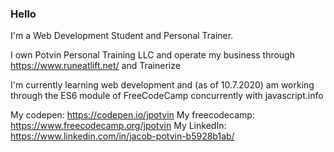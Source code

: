 ### Hello

I'm a Web Development Student and Personal Trainer. 

I own Potvin Personal Training LLC and operate my business through https://www.runeatlift.net/ and Trainerize

I'm currently learning web development and (as of 10.7.2020) am working through the ES6 module of FreeCodeCamp concurrently with javascript.info 

My codepen: https://codepen.io/jpotvin
My freecodecamp: https://www.freecodecamp.org/jpotvin
My LinkedIn: https://www.linkedin.com/in/jacob-potvin-b5928b1ab/
